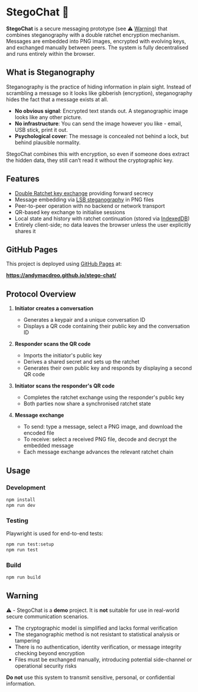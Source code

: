 # StegoChat 🦕

**StegoChat** is a secure messaging prototype (see ⚠️ [Warning](#warning)) that combines steganography with a double ratchet encryption mechanism. Messages are embedded into PNG images, encrypted with evolving keys, and exchanged manually between peers. The system is fully decentralised and runs entirely within the browser.

## What is Steganography

Steganography is the practice of hiding information in plain sight. Instead of scrambling a message so it looks like gibberish (encryption), steganography hides the fact that a message exists at all.

- **No obvious signal**: Encrypted text stands out. A steganographic image looks like any other picture.
- **No infrastructure**: You can send the image however you like - email, USB stick, print it out.
- **Psychological cover**: The message is concealed not behind a lock, but behind plausible normality.

StegoChat combines this with encryption, so even if someone does extract the hidden data, they still can’t read it without the cryptographic key.

## Features

- [Double Ratchet key exchange](https://signal.org/docs/specifications/doubleratchet/) providing forward secrecy  
- Message embedding via [LSB steganography](https://en.wikipedia.org/wiki/Steganography#Digital_steganography) in PNG files  
- Peer-to-peer operation with no backend or network transport  
- QR-based key exchange to initialise sessions  
- Local state and history with ratchet continuation (stored via [IndexedDB](https://developer.mozilla.org/en-US/docs/Web/API/IndexedDB_API))  
- Entirely client-side; no data leaves the browser unless the user explicitly shares it

## GitHub Pages

This project is deployed using [GitHub Pages](https://pages.github.com/) at:

**https://andymacdroo.github.io/stego-chat/**

## Protocol Overview

1. **Initiator creates a conversation**
   - Generates a keypair and a unique conversation ID
   - Displays a QR code containing their public key and the conversation ID

2. **Responder scans the QR code**
   - Imports the initiator's public key
   - Derives a shared secret and sets up the ratchet
   - Generates their own public key and responds by displaying a second QR code

3. **Initiator scans the responder's QR code**
   - Completes the ratchet exchange using the responder's public key
   - Both parties now share a synchronised ratchet state

4. **Message exchange**
   - To send: type a message, select a PNG image, and download the encoded file
   - To receive: select a received PNG file, decode and decrypt the embedded message
   - Each message exchange advances the relevant ratchet chain

## Usage

### Development

```bash
npm install
npm run dev
```

### Testing

Playwright is used for end-to-end tests:

```bash
npm run test:setup
npm run test
```

### Build

```bash
npm run build
```

## Warning

⚠️ - StegoChat is a **demo** project. It is **not** suitable for use in real-world secure communication scenarios.

- The cryptographic model is simplified and lacks formal verification
- The steganographic method is not resistant to statistical analysis or tampering
- There is no authentication, identity verification, or message integrity checking beyond encryption
- Files must be exchanged manually, introducing potential side-channel or operational security risks

**Do not** use this system to transmit sensitive, personal, or confidential information.
